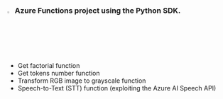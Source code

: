 ### <img src="https://slackmojis.com/emojis/67472-azure-function/download" alt="Sample Image" style="width:2.5%; height:auto;"> Azure Functions project using the Python SDK.
- Get factorial function
- Get tokens number function
- Transform RGB image to grayscale function
- Speech-to-Text (STT) function (exploiting the Azure AI Speech API)
